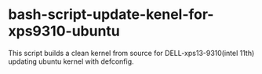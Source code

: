 # bash-script-update-kenel-for-xps9310-ubuntu
This script builds a clean kernel from source for DELL-xps13-9310(intel 11th) updating ubuntu kernel with defconfig.

